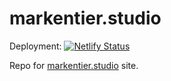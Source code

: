 # markentier.studio

Deployment: [![Netlify Status](https://api.netlify.com/api/v1/badges/...TODO.../deploy-status)](https://app.netlify.com/sites/markentier-studio/deploys)

Repo for [markentier.studio](https://markentier.studio/) site.

